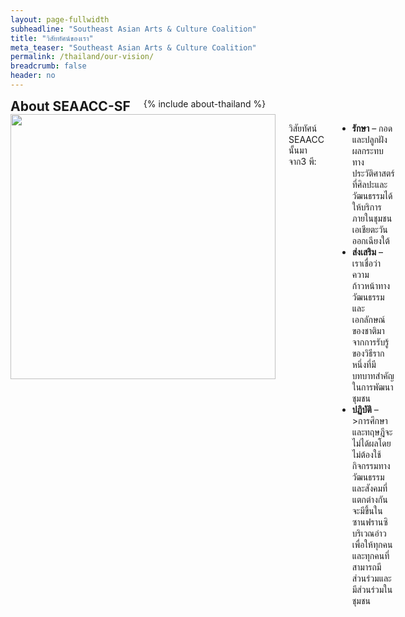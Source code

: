```yaml
---
layout: page-fullwidth
subheadline: "Southeast Asian Arts & Culture Coalition"
title: "วิสัยทัศน์ของเรา"
meta_teaser: "Southeast Asian Arts & Culture Coalition"
permalink: /thailand/our-vision/
breadcrumb: false
header: no
---
```

<!--more-->
<div class="row">
<div class="bible-index medium-4 medium-push-8 columns">
<h2 style="margin: 0px">About SEAACC-SF</h2>
        {% include about-thailand %}
</div><!-- /.medium-4.columns -->
<div class="medium-8 medium-pull-4 columns" markdown="1">
<img width="424" src="{{ site.urlimg }}seaacc-logo.png">

วิสัยทัศน์ SEAACC นั้นมาจาก3 พี:

- <strong>รักษา</strong> – กอดและปลูกฝังผลกระทบทางประวัติศาสตร์ที่ศิลปะและวัฒนธรรมได้ให้บริการภายในชุมชนเอเชียตะวันออกเฉียงใต้
- <strong>ส่งเสริม</strong> – เราเชื่อว่าความก้าวหน้าทางวัฒนธรรมและเอกลักษณ์ของชาติมาจากการรับรู้ของวิธีรากหนึ่งที่มีบทบาทสำคัญในการพัฒนา ชุมชน 
- <strong>ปฏิบัติ</strong> – >การศึกษาและทฤษฎีจะไม่ได้ผลโดยไม่ต้องใช้กิจกรรมทางวัฒนธรรมและสังคมที่แตกต่างกันจะมีขึ้นในซานฟรานซิบริเวณอ่าว เพื่อให้ทุกคน และทุกคนที่สามารถมีส่วนร่วมและมีส่วนร่วมในชุมชน

</div><!-- /.row -->
